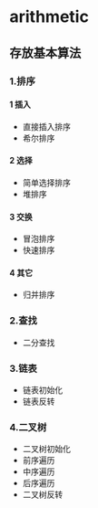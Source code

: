 # arithmetic
## 存放基本算法
### 1.排序
#### 1 插入
+ 直接插入排序
+ 希尔排序
#### 2 选择
+ 简单选择排序
+ 堆排序
#### 3 交换
+ 冒泡排序
+ 快速排序
#### 4 其它
+ 归并排序
### 2.查找
+ 二分查找
### 3.链表
+ 链表初始化
+ 链表反转
### 4.二叉树
+ 二叉树初始化
+ 前序遍历
+ 中序遍历
+ 后序遍历
+ 二叉树反转
